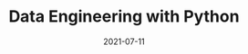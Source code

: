 ---
title: Data Engineering with Python
author: ''
date: '2021-07-11'
slug: data-engineering-with-python
categories: []
tags:
  - python
  - airflow
  - docker
  - api
  - ELK
type: ''
subtitle: ''
image: ''
---